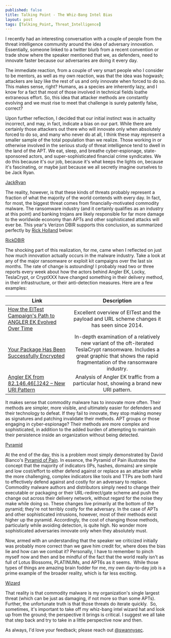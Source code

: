```yaml
---
published: false
title: Talking Point - The Whiz-Bang Intel Bias
layout: post
tags: [Talking_Point, Threat_Intelligence]
---
```

I recently had an interesting conversation with a couple of people from the threat intelligence community around the idea of adversary innovation.  Essentially, someone linked to a twitter blurb from a recent convention or trade show where the speaker mentioned that we, as defenders, need to innovate faster because our adversaries are doing it every day.

The immediate reaction, from a couple of very smart people who I consider to be mentors, as well as my own reaction, was that the idea was hogwash; attackers are lazy like the rest of us and only innovate when forced to do so.  This makes sense, right?  Humans, as a species are inherently lazy, and I know for a fact that most of those involved in technical fields loathe extraneous effort.  So, this idea that attacker methods are constantly evolving and we must rise to meet that challenge is surely patently false, correct?

Upon further reflection, I decided that our initial instinct was in actuality incorrect, and may, in fact, indicate a bias on our part.  While there are certainly those attackers out there who will innovate only when absolutely forced to do so, and many who never do at all, I think these may represent a smaller sample of the total population than we realize.  Those working in or otherwise involved in the serious study of threat intelligence tend to dwell in the land of the APT.  We eat, sleep, and breathe cyber-espionage, state-sponsored actors, and super-sophisticated financial crime syndicates.  We do this because it's our job, because it's what keeps the lights on, because it's fascinating, or maybe just because we all secretly imagine ourselves to be Jack Ryan.

[JackRyan](https://swannysec.net/public/jackryan1.jpg)

The reality, however, is that these kinds of threats probably represent a fraction of what the majority of the world contends with every day.  In fact, for most, the biggest threat comes from financially-motivated commodity malware.  The ransomware industry (and it certainly qualifies as an industry at this point) and banking trojans are likely responsible for far more damage to the worldwide economy than APTs and other sophisticated attacks will ever be.  This year's Verizon DBIR supports this conclusion, as summarized perfectly by [Rick Holland]() below:

[RickDBIR](https://swannysec.net/public/rickdbir1.jpg)

The shocking part of this realization, for me, came when I reflected on just how much innovation actually occurs in the malware industry.  Take a look at any of the major ransomware or exploit kit campaigns over the last six months.  The rate of change is astounding!  I probably read two or three reports every week about how the actors behind Angler EK, Locky, TeslaCrypt, or CryptXXX have changed something in their delivery method, in their infrastructure, or their anti-detection measures.  Here are a few examples:

| Link          | Description   |
| ------------- |:-------------:|
| [How the EITest Campaign's Path to ANGLER EK Evolved Over Time](http://researchcenter.paloaltonetworks.com/2016/03/unit42-how-the-eltest-campaigns-path-to-angler-ek-evolved-over-time/)    | Excellent overview of EITest and the payload and URL scheme changes it has seen since 2014.  |
| [Your Package Has Been Successfully Encrypted](https://www.endgame.com/blog/your-package-has-been-successfully-encrypted-teslacrypt-41a-and-malware-attack-chain)      | In-depth examination of a relatively new variant of the oft-iterated TeslaCrypt ransomware.  Includes a great graphic that shows the rapid fragmentation of the ransomware industry.      |
| [Angler EK from 82.146.46[.]242 – New URI Pattern](http://www.broadanalysis.com/2016/03/08/angler-ek-from-82-146-46-242-new-uri-pattern/) | Analysis of Angler EK traffic from a particular host, showing a brand new URI pattern.      |

It makes sense that commodity malware has to innovate more often.  Their methods are simpler, more visible, and ultimately easier for defenders and their technology to defeat.  If they fail to innovate, they stop making money as signatures and patching invalidate their methods.  APT groups or those engaging in cyber-espionage?  Their methods are more complex and sophisticated, in addition to the added burden of attempting to maintain their persistence inside an organization without being detected.

[Pyramid](https://swannysec.net/public/pyramid1.png)

At the end of the day, this is a problem most simply demonstrated by David Bianco's [Pyramid of Pain](http://detect-respond.blogspot.com/2013/03/the-pyramid-of-pain.html).  In essence, the Pyramid of Pain illustrates the concept that the majority of indicators (IPs, hashes, domains) are simple and low cost/effort to either defend against or replace as an attacker while the more challenging, complex indicators like tools and TTPs are both hard to effectively defend against and costly for an adversary to replace.  Commodity malware authors and distributors simply need to change their executable or packaging or their URL-redirect/gate scheme and push the change out across their delivery network, without regard for the noise they make while doing so.  These changes live primarily at the bottom of the pyramid; they're not terribly costly for the adversary.  In the case of APTs and other sophisticated intrusions, however, most of their methods exist higher up the pyramid.  Accordingly, the cost of changing those methods, particularly while avoiding detection, is quite high.  No wonder more sophisticated adversaries innovate only when they absolutely must.

Now, armed with an understanding that the speaker we criticized initially was probably more correct than we gave him credit for, where does the bias lie and how can we combat it?  Personally, I have to remember to pinch myself now and then and be mindful of the fact that the world really isn't as full of Lotus Blossoms, PLATINUMs, and APT6s as it seems.  While those types of things are amazing brain fodder for me, my own day-to-day job is a prime example of the broader reality, which is far less exciting.

[Wizard](https://swannysec.net/public/wizard1.jpg)

That reality is that commodity malware is my organization's single largest threat (which can be just as damaging, if not more so than some APTs).  Further, the unfortunate truth is that those threats do iterate quickly.  So, sometimes, it's important to take off my whiz-bang intel wizard hat and look up from the ground; the perspective it brings is critical.  I suggest we all take that step back and try to take in a little perspective now and then.  

As always, I'd love your feedback; please reach out [@swannysec](https://twitter.com/swannysec).